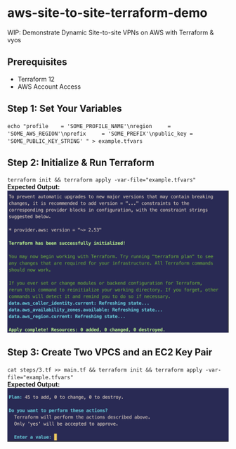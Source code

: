 # aws-site-to-site-terraform-demo
WIP: Demonstrate Dynamic Site-to-site VPNs on AWS with Terraform &amp; vyos
## Prerequisites
- Terraform 12
- AWS Account Access

## Step 1: Set Your Variables
`echo "profile    = 'SOME_PROFILE_NAME'\nregion     = 'SOME_AWS_REGION'\nprefix     = 'SOME_PREFIX'\npublic_key = 'SOME_PUBLIC_KEY_STRING'
" > example.tfvars`

## Step 2: Initialize & Run Terraform
`terraform init && terraform apply -var-file="example.tfvars"`  
**Expected Output:** ![Step 2](/images/step2.png)

## Step 3: Create Two VPCS and an EC2 Key Pair
`cat steps/3.tf >> main.tf && terraform init && terraform apply -var-file="example.tfvars"`  
**Expected Output:** ![Step 3](/images/step3.png)
